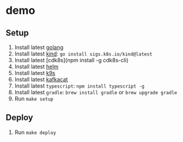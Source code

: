 # demo

## Setup

1. Install latest [golang](https://go.dev/doc/install)
1. Install latest [kind](https://kind.sigs.k8s.io/): `go install sigs.k8s.io/kind@latest`
1. Install latest [cdk8s](npm install -g cdk8s-cli)
1. Install latest [helm](https://helm.sh/docs/intro/install/)
1. Install latest [k9s](https://github.com/srfrnk/k9s)
1. Install latest [kafkacat](https://github.com/edenhill/kcat)
1. Install latest `typescript`: `npm install typescript -g`
1. Install latest `gradle`: `brew install gradle` or `brew upgrade gradle`
1. Run `make setup`

## Deploy

1. Run `make deploy`
